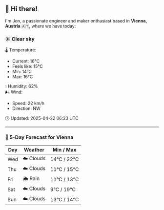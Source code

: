 ## 👋 Hi there!

I'm Jon, a passionate engineer and maker enthusiast based in **Vienna, Austria** 🇦🇹, where we have today:

### ☀️ Clear sky 

🌡️ Temperature: 
* Current: 16°C
* Feels like: 15°C
* Min: 14°C 
* Max: 16°C  

💧 Humidity: 62%  
🌬️ Wind: 
* Speed: 22 km/h 
* Direction: NW  

🕒 Updated: 2025-04-22 06:23 UTC

---

### 📅 5-Day Forecast for Vienna

| Day | Weather | Min / Max |
|-----|---------|------------|
| Wed | ☁️ Clouds | 14°C / 22°C |
| Thu | ☁️ Clouds | 11°C / 15°C |
| Fri | 🌦️ Rain | 11°C / 13°C |
| Sat | ☁️ Clouds | 9°C / 19°C |
| Sun | ☁️ Clouds | 13°C / 14°C |
